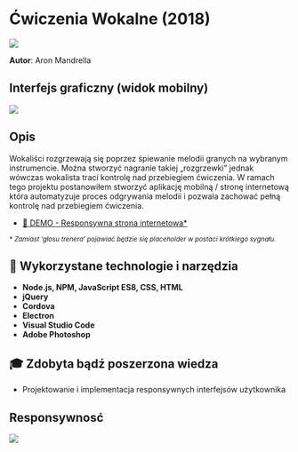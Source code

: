 # Ćwiczenia Wokalne (2018)
[![](https://github.com/aronmandrella/CwiczeniaWokalne/blob/main/GitHub_Thumbnail.png)](https://github.com/aronmandrella/CwiczeniaWokalne)

**Autor**: Aron Mandrella

## Interfejs graficzny (widok mobilny)
![](https://github.com/aronmandrella/CwiczeniaWokalne/blob/main/-%20GIFs/Wokalne%20GUI%202.gif)

## Opis
Wokaliści rozgrzewają się poprzez śpiewanie melodii granych na wybranym instrumencie. Można stworzyć nagranie takiej „rozgrzewki” jednak wówczas wokalista traci kontrolę nad przebiegiem ćwiczenia. W ramach tego projektu postanowiłem stworzyć aplikację mobilną / stronę internetową która automatyzuje proces odgrywania melodii i pozwala zachować pełną kontrolę nad przebiegiem ćwiczenia.

* [🎹 DEMO - Responsywna strona internetowa*](https://aronmandrella.github.io/CwiczeniaWokalne/)

<sub>\* *Zamiast ‘głosu trenera’ pojawiać będzie się placeholder w postaci krótkiego sygnału.*</sub>

## 🧰 Wykorzystane technologie i narzędzia
* **Node.js, NPM, JavaScript ES8, CSS, HTML**
* **jQuery**
* **Cordova**
* **Electron**
* **Visual Studio Code**
* **Adobe Photoshop**

## 🎓 Zdobyta bądź poszerzona wiedza
* Projektowanie i implementacja responsywnych interfejsów użytkownika

## Responsywnosć
![](https://github.com/aronmandrella/CwiczeniaWokalne/blob/main/-%20GIFs/Wokalne%20GUI%201.gif)
